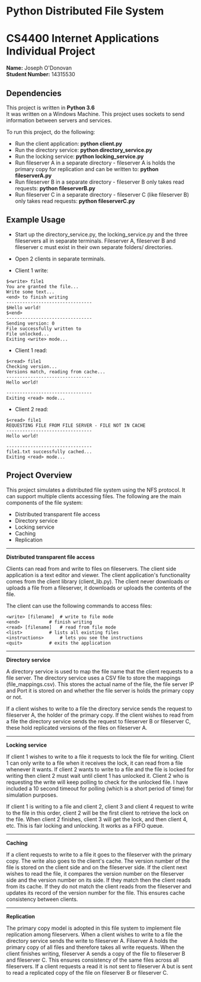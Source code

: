 # Python Distributed File System 
# CS4400 Internet Applications Individual Project
**Name:** Joseph O'Donovan  
**Student Number:** 14315530

## Dependencies
This project is written in **Python 3.6**  
It was written on a Windows Machine.
This project uses sockets to send information between servers and services.

To run this project, do the following:

* Run the client application: **python client.py**
* Run the directory service: **python directory_service.py**
* Run the locking service: **python locking_service.py**
* Run fileserver A in a separate directory - fileserver A is holds the primary copy for replication and can be written to: **python fileserverA.py**
* Run fileserver B in a separate directory - fileserver B only takes read requests: **python fileserverB.py**
* Run fileserver C in a separate directory - fileserver C (like fileserver B) only takes read requests: **python fileserverC.py**

## Example Usage

* Start up the directory_service.py, the locking_service.py and the three fileservers all in separate terminals. Fileserver A, fileserver B and fileserver c must exist in their own separate folders/ directories.

* Open 2 clients in separate terminals.

* Client 1 write:

```
$<write> file1
You are granted the file...
Write some text...
<end> to finish writing
--------------------------------
$Hello world!
$<end>
--------------------------------
Sending version: 0
File successfully written to
File unlocked...
Exiting <write> mode...

```

* Client 1 read:

```
$<read> file1
Checking version...
Versions match, reading from cache...
--------------------------------
Hello world!

--------------------------------
Exiting <read> mode...
```

* Client 2 read: 

```
$<read> file1
REQUESTING FILE FROM FILE SERVER - FILE NOT IN CACHE
--------------------------------
Hello world!

--------------------------------
file1.txt successfully cached...
Exiting <read> mode...
```

## Project Overview
This project simulates a distributed file system using the NFS protocol.
It can support multiple clients accessing files.
The following are the main components of the file system:

* Distributed transparent file access
* Directory service
* Locking service
* Caching
* Replication

----

**Distributed transparent file access**

Clients can read from and write to files on fileservers. The client side application is a text editor and viewer. The client application's functionality comes from the client library (client_lib.py). The client never downloads or uploads a file from a fileserver, it downloads or uploads the contents of the file. 

The client can use the following commands to access files:

	<write> [filename]  # write to file mode
	<end>           # finish writing
	<read> [filename]   # read from file mode
	<list>          # lists all existing files
	<instructions>      # lets you see the instructions 
	<quit>          # exits the application

----

**Directory service**

A directory service is used to map the file name that the client requests to a file server. The directory service uses a CSV file to store the mappings (file_mappings.csv). This stores the actual name of the file, the file server IP and Port it is stored on and whether the file server is holds the primary copy or not. 

If a client wishes to write to a file the directory service sends the request to fileserver A, the holder of the primary copy. If the client wishes to read from a file the directory service sends the request to fileserver B or fileserver C, these hold replicated versions of the files on fileserver A. 

----

**Locking service**

If client 1 wishes to write to a file it requests to lock the file for writing. Client 1 can only write to a file when it receives the lock, it can read from a file whenever it wants. If client 2 wants to write to a file and the file is locked for writing then client 2 must wait until client 1 has unlocked it. Client 2 who is requesting the write will keep polling to check for the unlocked file. I have included a 10 second timeout for polling (which is a short period of time) for simulation purposes. 

If client 1 is writing to a file and client 2, client 3 and client 4 request to write to the file in this order, client 2 will be the first client to retrieve the lock on the file. When client 2 finishes, client 3 will get the lock, and then client 4, etc. This is fair locking and unlocking. It works as a FIFO queue. 

----

**Caching**

If a client requests to write to a file it goes to the fileserver with the primary copy. The write also goes to the client's cache. The version number of the file is stored on the client side and on the fileserver side. If the client next wishes to read the file, it compares the version number on the fileserver side and the version number on its side. If they match then the client reads from its cache. If they do not match the client reads from the fileserver and updates its record of the version number for the file. This ensures cache consistency between clients.

---- 

**Replication**

The primary copy model is adopted in this file system to implement file replication among fileservers. When a client wishes to write to a file the directory service sends the write to fileserver A. Filserver A holds the primary copy of all files and therefore takes all write requests. When the client finishes writing, fileserver A sends a copy of the file to fileserver B and fileserver C. This ensures consistency of the same files across all fileservers. If a client requests a read it is not sent to fileserver A but is sent to read a replicated copy of the file on fileserver B or fileserver C. 